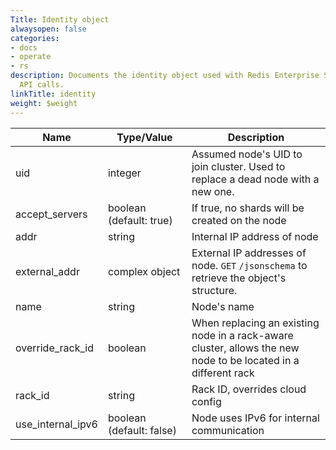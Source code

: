 ```yaml
---
Title: Identity object
alwaysopen: false
categories:
- docs
- operate
- rs
description: Documents the identity object used with Redis Enterprise Software REST
  API calls.
linkTitle: identity
weight: $weight
---
```


| Name | Type/Value | Description |
|------|------------|-------------|
| uid | integer | Assumed node's UID to join cluster. Used to replace a dead node with a new one. |
| accept_servers | boolean (default:&nbsp;true) | If true, no shards will be created on the node |
| addr | string | Internal IP address of node |
| external_addr | complex object | External IP addresses of node. `GET`&nbsp;`/jsonschema` to retrieve the object's structure. |
| name | string | Node's name |
| override_rack_id | boolean | When replacing an existing node in a rack-aware cluster, allows the new node to be located in a different rack |
| rack_id | string | Rack ID, overrides cloud config |
| use_internal_ipv6 | boolean (default:&nbsp;false) | Node uses IPv6 for internal communication |

